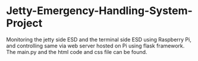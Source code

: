 # Jetty-Emergency-Handling-System-Project  
Monitoring the jetty side ESD and the terminal side ESD using Raspberry Pi, and controlling same via web server hosted on Pi using flask framework.
The main.py and the html code and css file can be found.
